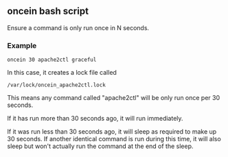 
## oncein bash script

Ensure a command is only run once in N seconds.

### Example

    oncein 30 apache2ctl graceful


In this case, it creates a lock file called

    /var/lock/oncein_apache2ctl.lock


This means any command called "apache2ctl" will be only run once per 30 seconds. 

If it has run more than 30 seconds ago, it will run immediately.

If it was run less than 30 seconds ago, it will sleep as required to make up
30 seconds.  If another identical command is run during this time, it will
also sleep but won't actually run the command at the end of the sleep.



